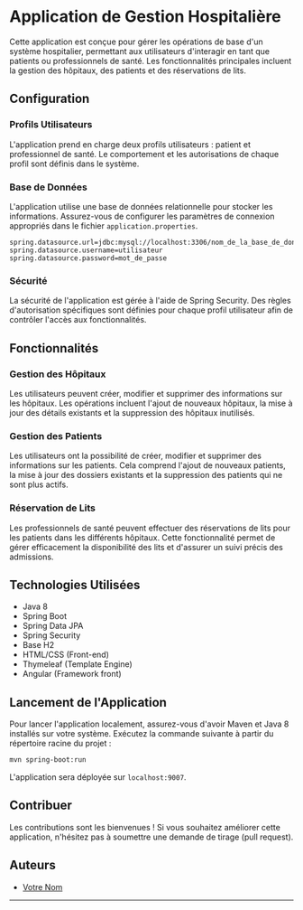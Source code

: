 
# Application de Gestion Hospitalière

Cette application est conçue pour gérer les opérations de base d'un système hospitalier, permettant aux utilisateurs d'interagir en tant que patients ou professionnels de santé. Les fonctionnalités principales incluent la gestion des hôpitaux, des patients et des réservations de lits.

## Configuration

### Profils Utilisateurs

L'application prend en charge deux profils utilisateurs : patient et professionnel de santé. Le comportement et les autorisations de chaque profil sont définis dans le système.

### Base de Données

L'application utilise une base de données relationnelle pour stocker les informations. Assurez-vous de configurer les paramètres de connexion appropriés dans le fichier `application.properties`.

```properties
spring.datasource.url=jdbc:mysql://localhost:3306/nom_de_la_base_de_données
spring.datasource.username=utilisateur
spring.datasource.password=mot_de_passe
```

### Sécurité

La sécurité de l'application est gérée à l'aide de Spring Security. Des règles d'autorisation spécifiques sont définies pour chaque profil utilisateur afin de contrôler l'accès aux fonctionnalités.

## Fonctionnalités

### Gestion des Hôpitaux

Les utilisateurs peuvent créer, modifier et supprimer des informations sur les hôpitaux. Les opérations incluent l'ajout de nouveaux hôpitaux, la mise à jour des détails existants et la suppression des hôpitaux inutilisés.

### Gestion des Patients

Les utilisateurs ont la possibilité de créer, modifier et supprimer des informations sur les patients. Cela comprend l'ajout de nouveaux patients, la mise à jour des dossiers existants et la suppression des patients qui ne sont plus actifs.

### Réservation de Lits

Les professionnels de santé peuvent effectuer des réservations de lits pour les patients dans les différents hôpitaux. Cette fonctionnalité permet de gérer efficacement la disponibilité des lits et d'assurer un suivi précis des admissions.

## Technologies Utilisées

- Java 8
- Spring Boot
- Spring Data JPA
- Spring Security
- Base H2
- HTML/CSS (Front-end)
- Thymeleaf (Template Engine)
- Angular (Framework front)

## Lancement de l'Application

Pour lancer l'application localement, assurez-vous d'avoir Maven et Java 8 installés sur votre système. Exécutez la commande suivante à partir du répertoire racine du projet :

```bash
mvn spring-boot:run
```

L'application sera déployée sur `localhost:9007`.

## Contribuer

Les contributions sont les bienvenues ! Si vous souhaitez améliorer cette application, n'hésitez pas à soumettre une demande de tirage (pull request).

## Auteurs

- [Votre Nom](https://github.com/votre_nom)

---

